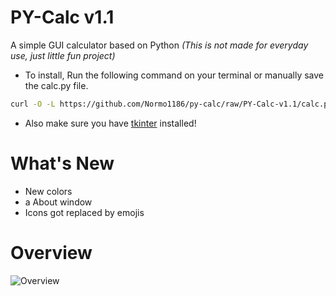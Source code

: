 # PY-Calc v1.1

A simple GUI calculator based on Python
*(This is not made for everyday use, just little fun project)*

- To install, Run the following command on your terminal or manually save the calc.py file.
``` bash
curl -O -L https://github.com/Normo1186/py-calc/raw/PY-Calc-v1.1/calc.py
```

- Also make sure you have [tkinter](https://docs.python.org/3/library/tkinter.html) installed!

# What's New

- New colors
- a About window
- Icons got replaced by emojis

# Overview

![Overview](https://github.com/Normo1186/PY-Calc/blob/main/overview.png?raw=true)
